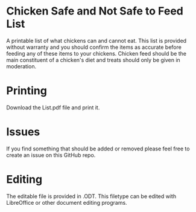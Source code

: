 # Chicken Safe and Not Safe to Feed List
A printable list of what chickens can and cannot eat. This list is provided without warranty and you should confirm the items as accurate before feeding any of these items to your chickens. Chicken feed should be the main constituent of a chicken's diet and treats should only be given in moderation.

# Printing
Download the List.pdf file and print it.

# Issues
If you find something that should be added or removed please feel free to create an issue on this GitHub repo.

# Editing
The editable file is provided in .ODT. This filetype can be edited with LibreOffice or other document editing programs.
